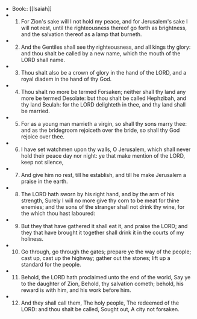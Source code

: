 - Book:: [[Isaiah]]
- 1. For Zion's sake will I not hold my peace, and for Jerusalem's sake I will not rest, until the righteousness thereof go forth as brightness, and the salvation thereof as a lamp that burneth.
- 2. And the Gentiles shall see thy righteousness, and all kings thy glory: and thou shalt be called by a new name, which the mouth of the LORD shall name.
- 3. Thou shalt also be a crown of glory in the hand of the LORD, and a royal diadem in the hand of thy God.
- 4. Thou shalt no more be termed Forsaken; neither shall thy land any more be termed Desolate: but thou shalt be called Hephzibah, and thy land Beulah: for the LORD delighteth in thee, and thy land shall be married.
- 5. For as a young man marrieth a virgin, so shall thy sons marry thee: and as the bridegroom rejoiceth over the bride, so shall thy God rejoice over thee.
- 6. I have set watchmen upon thy walls, O Jerusalem, which shall never hold their peace day nor night: ye that make mention of the LORD, keep not silence,
- 7. And give him no rest, till he establish, and till he make Jerusalem a praise in the earth.
- 8. The LORD hath sworn by his right hand, and by the arm of his strength, Surely I will no more give thy corn to be meat for thine enemies; and the sons of the stranger shall not drink thy wine, for the which thou hast laboured:
- 9. But they that have gathered it shall eat it, and praise the LORD; and they that have brought it together shall drink it in the courts of my holiness.
- 10. Go through, go through the gates; prepare ye the way of the people; cast up, cast up the highway; gather out the stones; lift up a standard for the people.
- 11. Behold, the LORD hath proclaimed unto the end of the world, Say ye to the daughter of Zion, Behold, thy salvation cometh; behold, his reward is with him, and his work before him.
- 12. And they shall call them, The holy people, The redeemed of the LORD: and thou shalt be called, Sought out, A city not forsaken.
